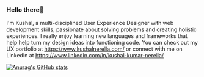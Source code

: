 ### Hello there👋 
I'm Kushal, a multi-disciplined User Experience Designer with web development skills, passionate about solving problems and creating holistic experiences. I really enjoy learning new languages and frameworks that help help turn my design ideas into functioning code. You can check out my UX portfolio at https://www.kushalnerella.com/  or connect with me on LinkedIn at 
https://www.linkedin.com/in/kushal-kumar-nerella/

[![Anurag's GitHub stats](https://github-readme-stats.vercel.app/api?username=KushalNerella07)](https://github.com/anuraghazra/github-readme-stats)
